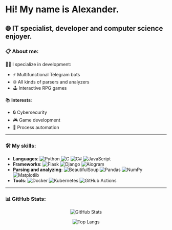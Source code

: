# Hi! My name is Alexander.

## 🌐 IT specialist, developer and computer science enjoyer.

### 📋 About me:
👨‍💻 I specialize in development:
- ⚡ Multifunctional Telegram bots
- 🌐 All kinds of parsers and analyzers
- 🕹️ Interactive RPG games

📚 **Interests**:
- 🔒 Cybersecurity
- 🎮 Game development
- 🚀 Process automation

---

### 🛠️ My skills:
- **Languages**:
  ![Python](https://img.shields.io/badge/-Python-3776AB?style=flat&logo=python&logoColor=white)
  ![C](https://img.shields.io/badge/-C-A8B9CC?style=flat&logo=c&logoColor=white)
  ![C#](https://img.shields.io/badge/-C%23-239120?style=flat&logo=csharp&logoColor=white)
  ![JavaScript](https://img.shields.io/badge/-JavaScript-F7DF1E?style=flat&logo=javascript&logoColor=black)
- **Frameworks**:
  ![Flask](https://img.shields.io/badge/-Flask-000000?style=flat&logo=flask&logoColor=white)
  ![Django](https://img.shields.io/badge/-Django-092E20?style=flat&logo=django&logoColor=white)
  ![Aiogram](https://img.shields.io/badge/-aiogram-2C2F3A?style=flat&logo=telegram&logoColor=white)
- **Parsing and analyzing**:
  ![BeautifulSoup](https://img.shields.io/badge/-BeautifulSoup-4B8BBE?style=flat&logo=python&logoColor=white)
  ![Pandas](https://img.shields.io/badge/-Pandas-150458?style=flat&logo=pandas&logoColor=white)
  ![NumPy](https://img.shields.io/badge/-NumPy-013243?style=flat&logo=numpy&logoColor=white)
  ![Matplotlib](https://img.shields.io/badge/-Matplotlib-11557C?style=flat&logo=python&logoColor=white)
- **Tools**:
  ![Docker](https://img.shields.io/badge/-Docker-2496ED?style=flat&logo=docker&logoColor=white)
  ![Kubernetes](https://img.shields.io/badge/-Kubernetes-326CE5?style=flat&logo=kubernetes&logoColor=white)
  ![GitHub Actions](https://img.shields.io/badge/-GitHub_Actions-2088FF?style=flat&logo=github-actions&logoColor=white)

---

### 📊 GitHub Stats:
<div align="center">
  
  ![GitHub Stats](https://github-readme-stats.vercel.app/api?username=Godov-gr&show_icons=true&theme=tokyonight&count_private=true&hide_title=true)

  ![Top Langs](https://github-readme-stats.vercel.app/api/top-langs/?username=Godov-gr&layout=compact&theme=tokyonight)

</div>

